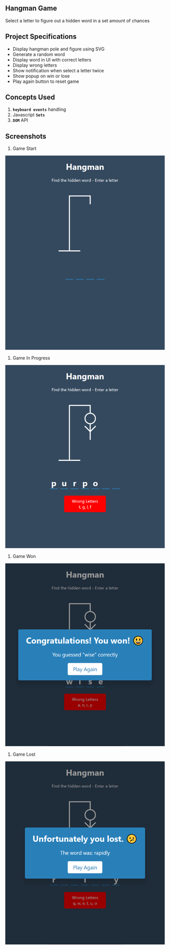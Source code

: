 ## Hangman Game

Select a letter to figure out a hidden word in a set amount of chances

## Project Specifications

- Display hangman pole and figure using SVG
- Generate a random word
- Display word in UI with correct letters
- Display wrong letters
- Show notification when select a letter twice
- Show popup on win or lose
- Play again button to reset game

## Concepts Used

1. **`keyboard events`** handling
2. Javascript **`Sets`**
3. **`DOM`** API

## Screenshots

1. Game Start

![Game Start](./screenshots/game-start.png)

1. Game In Progress

![Game In Progress](./screenshots/game-in-progress.png)

1. Game Won

![Game won](./screenshots/game-won.png)

1. Game Lost

![Game Lost](./screenshots/game-lost.png)

